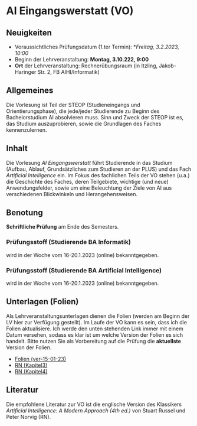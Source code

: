 # AI Eingangswerstatt (VO)

## Neuigkeiten

- Voraussichtliches Prüfungsdatum (1.ter Termin): **Freitag, 3.2.2023, 10:00*
- Beginn der Lehrveranstaltung: **Montag, 3.10.222, 9:00**
- **Ort** der Lehrveranstaltung: Rechnerübungsraum (in Itzling, Jakob-Haringer Str. 2, FB AIHI/Informatik)

## Allgemeines

Die Vorlesung ist Teil der STEOP (Studieneingangs und Orientierungsphase), die jede/jeder Studierende zu Beginn des Bachelorstudium AI absolvieren muss. Sinn und Zweck der STEOP ist es, das Studium auszuprobieren, sowie die Grundlagen des Faches kennenzulernen.

## Inhalt

Die Vorlesung *AI Eingangswerstatt* führt Studierende in das Studium (Aufbau, Ablauf, Grundsätzliches zum Studieren an der PLUS) und das Fach *Artificial Intelligence* ein. Im Fokus des fachlichen Teils der VO stehen (u.a.) die Geschichte des Faches, deren Teilgebiete, wichtige (und neue) Anwendungsfelder, sowie um eine Beleuchtung der Ziele von AI aus verschiedenen Blickwinkeln und Herangehensweisen.

## Benotung 

**Schriftliche Prüfung** am Ende des Semesters.

### Prüfungsstoff (Studierende BA Informatik)

wird in der Woche vom 16-20.1.2023 (online) bekanntgegeben.

### Prüfungsstoff (Studierende BA Artificial Intelligence)

wird in der Woche vom 16-20.1.2023 (online) bekanntgegeben.

## Unterlagen (Folien)

Als Lehrveranstaltungsunterlagen dienen die Folien (werden am Beginn der LV hier zur Verfügung gestellt). Im Laufe der VO kann es sein, dass ich die Folien aktualisiere. 
Ich werde den unten stehenden Link immer mit einem Datum versehen, sodass es klar ist um welche Version der Folien es sich handelt. Bitte nutzen Sie als Vorbereitung auf die Prüfung die **aktuellste** Version der Folien.

- [Folien (ver-15-01-23)](folien-15-01-23.pdf)
- [RN (Kapitel3)](RN_Ch3.pdf)
- [RN (Kapitel4)](RN_Ch4.pdf)

## Literatur

Die empfohlene Literatur zur VO ist die englische Version des Klassikers *Artificial Intelligence: A Modern Approach (4th ed.)* von Stuart Russel und Peter Norvig (RN).
